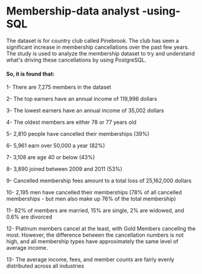 # Membership-data analyst -using-SQL
The dataset is for country club called Pinebrook. The club has seen a significant increase in membership cancellations over the past few years. The study is used to analyze the membership dataset to try and understand what's driving these cancellations by using PostgreSQL.

#### So, it is found that:

1- There are 7,275 members in the dataset

2- The top earners have an annual income of 119,996 dollars

3- The lowest earners have an annual income of 35,002 dollars

4- The oldest members are either 78 or 77 years old

5- 2,810 people have cancelled their memberships (39%)

6- 5,961 earn over 50,000 a year (82%)

7- 3,108 are age 40 or below (43%)

8- 3,890 joined between 2009 and 2011 (53%)

9- Cancelled membership fees amount to a total loss of 25,162,000 dollars

10- 2,195 men have cancelled their memberships (78% of all cancelled memberships - but men also make up 76% of the total membership)

11- 82% of members are married, 15% are single, 2% are widowed, and 0.6% are divorced

12- Platinum members cancel at the least, with Gold Members cancellng the most. However, the difference between the cancellation numbers is not high, and all membership types have approximately the same level of average income.

13- The average income, fees, and member counts are fairly evenly distributed across all industries
